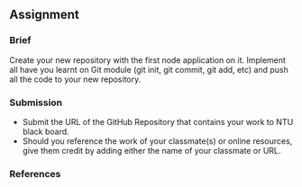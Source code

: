 ## Assignment

### Brief

Create your new repository with the first node application on it.
Implement all have you learnt on Git module (git init, git commit, git add, etc) and push all the code to your new repository.

### Submission 

- Submit the URL of the GitHub Repository that contains your work to NTU black board.
- Should you reference the work of your classmate(s) or online resources, give them credit by adding either the name of your classmate or URL. 

### References

